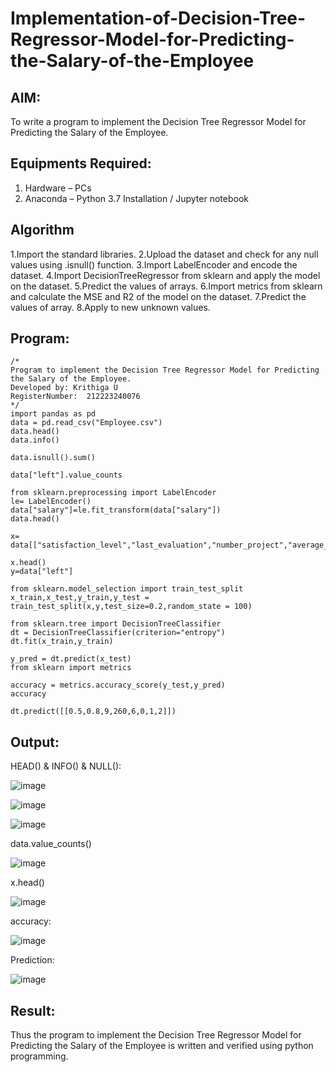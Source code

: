 # Implementation-of-Decision-Tree-Regressor-Model-for-Predicting-the-Salary-of-the-Employee

## AIM:
To write a program to implement the Decision Tree Regressor Model for Predicting the Salary of the Employee.

## Equipments Required:
1. Hardware – PCs
2. Anaconda – Python 3.7 Installation / Jupyter notebook

## Algorithm
1.Import the standard libraries.
2.Upload the dataset and check for any null values using .isnull() function.
3.Import LabelEncoder and encode the dataset. 
4.Import DecisionTreeRegressor from sklearn and apply the model on the dataset.
5.Predict the values of arrays.
6.Import metrics from sklearn and calculate the MSE and R2 of the model on the dataset.
7.Predict the values of array.
8.Apply to new unknown values.
## Program:
```
/*
Program to implement the Decision Tree Regressor Model for Predicting the Salary of the Employee.
Developed by: Krithiga U
RegisterNumber:  212223240076
*/
import pandas as pd
data = pd.read_csv("Employee.csv")
data.head()
data.info()

data.isnull().sum()

data["left"].value_counts

from sklearn.preprocessing import LabelEncoder
le= LabelEncoder()
data["salary"]=le.fit_transform(data["salary"])
data.head()

x= data[["satisfaction_level","last_evaluation","number_project","average_montly_hours","time_spend_company","Work_accident","promotion_last_5years","salary"]]

x.head()
y=data["left"]

from sklearn.model_selection import train_test_split
x_train,x_test,y_train,y_test = train_test_split(x,y,test_size=0.2,random_state = 100)

from sklearn.tree import DecisionTreeClassifier
dt = DecisionTreeClassifier(criterion="entropy")
dt.fit(x_train,y_train)

y_pred = dt.predict(x_test)
from sklearn import metrics

accuracy = metrics.accuracy_score(y_test,y_pred)
accuracy

dt.predict([[0.5,0.8,9,260,6,0,1,2]])
```
## Output:
HEAD() & INFO() & NULL():

![image](https://github.com/user-attachments/assets/5480d2eb-7f7b-434a-b74f-aff2e2917629)

![image](https://github.com/user-attachments/assets/32ae86e5-5168-49ce-acbf-72232f8b26fa)

![image](https://github.com/user-attachments/assets/468ba664-b7f0-4d9c-ae66-27599504fa69)

data.value_counts()

![image](https://github.com/user-attachments/assets/804f3fa7-bd8e-4322-bce0-ce9edf1bb4fd)

x.head()

![image](https://github.com/user-attachments/assets/f17257b3-4708-4d7f-bab0-2cc755df785c)

accuracy:

![image](https://github.com/user-attachments/assets/d7936122-9dc6-47e6-bfc5-e0005dcaae1b)

Prediction:

![image](https://github.com/user-attachments/assets/39a42532-b090-45c1-be2f-d7c6511be96d)

## Result:
Thus the program to implement the Decision Tree Regressor Model for Predicting the Salary of the Employee is written and verified using python programming.
